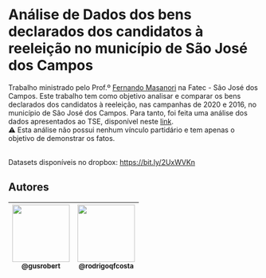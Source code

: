 <h1>Análise de Dados dos bens declarados dos candidatos à reeleição no município de São José dos Campos</h1>

Trabalho ministrado pelo Prof.º [Fernando Masanori](https://github.com/fmasanori) na Fatec - São José dos Campos. Este trabalho tem como objetivo analisar e comparar os bens declarados dos candidatos à reeleição, nas campanhas de 2020 e 2016, no município de São José dos Campos. Para tanto, foi feita uma análise dos dados apresentados ao TSE, disponível neste [link](https://www.tse.jus.br/hotsites/pesquisas-eleitorais/candidatos.html).
</br>
:warning: Esta análise não possui nenhum vínculo partidário e tem apenas o objetivo de demonstrar os fatos.
</br></br>

Datasets disponíveis no dropbox: https://bit.ly/2UxWVKn

## Autores

| [<img src="https://avatars3.githubusercontent.com/u/72455344?s=460&u=ea531f434fcd6ed599d844d3ab85c69ca8f5a65b&v=4" width=115><br><sub>@gusrobert</sub>](https://github.com/gusrobert) | [<img src="https://avatars0.githubusercontent.com/u/54897768?s=400&u=220ef14b87094cd9e6d0e929877ae42e73d7102c&v=4" width=115><br><sub>@rodrigoqfcosta</sub>](https://github.com/rodrigoqfcosta) |
| :---: | :---: |
